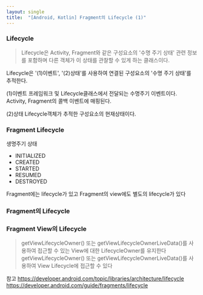 ```yaml
---
layout: single
title:  "[Android, Kotlin] Fragment의 Lifecycle (1)"
---
```





### Lifecycle
> Lifecycle은 Activity, Fragment와 같은 구성요소의
'수명 주기 상태' 관련 정보를 포함하며
다른 객체가 이 상태를 관찰할 수 있게 하는 클래스이다.

Lifecycle은 '(1)이벤트', '(2)상태'를 사용하여
연결된 구성요소의 '수명 주기 상태'를 추적한다.

(1)이벤트
프레임워크 및 Lifecycle클래스에서 전달되는 수명주기 이벤트이다.
Activity, Fragment의 콜백 이벤트에 매핑된다.

(2)상태
Lifecycle객체가 추적한 구성요소의 현재상태이다.




### Fragment Lifecycle
생명주기 상태
- INITIALIZED
- CREATED
- STARTED
- RESUMED
- DESTROYED

Fragment에는 lifecycle가 있고 
Fragment의 view에도 별도의 lifecycle가 있다


### Fragment의 Lifecycle


### Fragment View의 Lifecycle
> getViewLifecycleOwner() 또는 getViewLifecycleOwnerLiveData()를 사용하여 접근할 수 있는 View에 대한 LifecycleOwner를 유지한다
> getViewLifecycleOwner() 또는 getViewLifecycleOwnerLiveData()를 사용하여 View Lifecycle에 접근할 수 있다


참고
https://developer.android.com/topic/libraries/architecture/lifecycle
https://developer.android.com/guide/fragments/lifecycle
